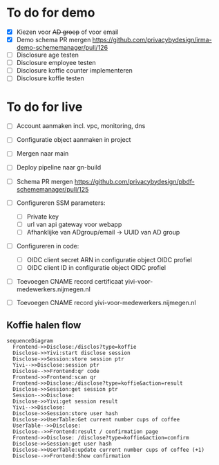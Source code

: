 # To do for demo
- [x] Kiezen voor ~~AD groep~~ of voor email
- [x] Demo schema PR mergen https://github.com/privacybydesign/irma-demo-schememanager/pull/126
- [ ] Disclosure age testen
- [ ] Disclosure employee testen
- [ ] Disclosure koffie counter implementeren
- [ ] Disclosure koffie testen

# To do for live
- [ ] Account aanmaken incl. vpc, monitoring, dns
- [ ] Configuratie object aanmaken in project
- [ ] Mergen naar main
- [ ] Deploy pipeline naar gn-build
- [ ] Schema PR mergen https://github.com/privacybydesign/pbdf-schememanager/pull/125
- [ ] Configureren SSM parameters:
  - [ ] Private key
  - [ ] url van api gateway voor webapp
  - [ ] Afhanklijke van ADgroup/email -> UUID van AD group
- [ ] Configureren in code:
  - [ ] OIDC client secret ARN in configuratie object OIDC profiel
  - [ ] OIDC client ID in configuratie object OIDC profiel
- [ ] Toevoegen CNAME record certificaat yivi-voor-medewerkers.nijmegen.nl
- [ ] Toevoegen CNAME record yivi-voor-medewerkers.nijmegen.nl




## Koffie halen flow
```mermaid
sequenceDiagram
  Frontend->>Disclose:/disclos?type=koffie
  Disclose->>Yivi:start disclose session
  Disclose->>Session:store session ptr
  Yivi-->>Disclose:session ptr
  Disclose-->>Frontend:qr code
  Frontend->>Frontend:scan qr
  Frontend->>Disclose:/disclose?type=koffie&action=result
  Disclose->>Session:get session ptr
  Session-->>Disclose: 
  Disclose->>Yivi:get session result
  Yivi-->>Disclose: 
  Disclose->>Session:store user hash
  Disclose->>UserTable:Get current number cups of coffee
  UserTable-->>Disclose: 
  Disclose-->>Frontend:result / confirmation page
  Frontend->>Disclose: /disclose?type=koffie&action=confirm
  Disclose->>Session:get user hash
  Disclose->>UserTable:update current number cups of coffee (+1)
  Disclose-->>Frontend:Show confirmation
```
